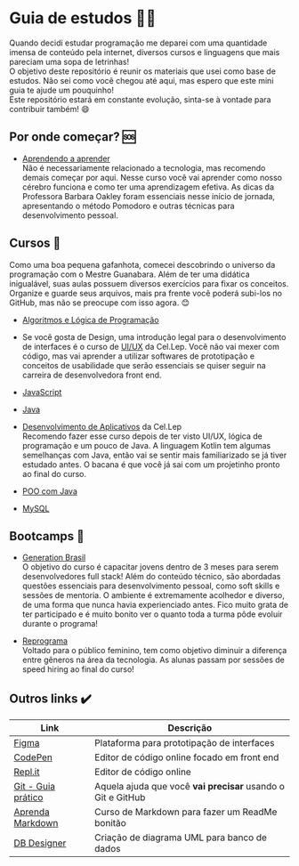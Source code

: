 # Guia de estudos :woman_technologist:

Quando decidi estudar programação me deparei com uma quantidade imensa de conteúdo pela internet, diversos cursos e linguagens que mais pareciam uma sopa de letrinhas!  
O objetivo deste repositório é reunir os materiais que usei como base de estudos. Não sei como você chegou até aqui, mas espero que este mini guia te ajude um pouquinho!  
Este repositório estará em constante evolução, sinta-se à vontade para contribuir também! :smile:

## Por onde começar? :sos:

- [Aprendendo a aprender](https://www.coursera.org/learn/aprender)  
Não é necessariamente relacionado a tecnologia, mas recomendo demais começar por aqui. Nesse curso você vai aprender como nosso cérebro funciona e como ter uma aprendizagem efetiva. As dicas da Professora Barbara Oakley foram essenciais nesse início de jornada, apresentando o método Pomodoro e outras técnicas para desenvolvimento pessoal.

## Cursos :pushpin:

Como uma boa pequena gafanhota, comecei descobrindo o universo da programação com o Mestre Guanabara. Além de ter uma didática inigualável, suas aulas possuem diversos exercícios para fixar os conceitos. Organize e guarde seus arquivos, mais pra frente você poderá subi-los no GitHub, mas não se preocupe com isso agora. :blush:

- [Algoritmos e Lógica de Programação](https://www.youtube.com/playlist?list=PLHz_AreHm4dmSj0MHol_aoNYCSGFqvfXV)

- Se você gosta de Design, uma introdução legal para o desenvolvimento de interfaces é o curso de [UI/UX](http://br.cellep.com/estacaohack/) da Cel.Lep. Você não vai mexer com código, mas vai aprender a utilizar softwares de prototipação e conceitos de usabilidade que serão essenciais se quiser seguir na carreira de desenvolvedora front end.

- [JavaScript](https://www.youtube.com/playlist?list=PLHz_AreHm4dlsK3Nr9GVvXCbpQyHQl1o1)

- [Java](https://www.youtube.com/playlist?list=PLHz_AreHm4dkI2ZdjTwZA4mPMxWTfNSpR)

- [Desenvolvimento de Aplicativos](http://br.cellep.com/estacaohack/) da Cel.Lep  
Recomendo fazer esse curso depois de ter visto UI/UX, lógica de programação e um pouco de Java. A linguagem Kotlin tem algumas semelhanças com Java, então vai se sentir mais familiarizado se já tiver estudado antes.  O bacana é que você já sai com um projetinho pronto ao final do curso.

- [POO com Java](https://www.youtube.com/playlist?list=PLHz_AreHm4dkqe2aR0tQK74m8SFe-aGsY)

- [MySQL](https://www.youtube.com/playlist?list=PLHz_AreHm4dkBs-795Dsgvau_ekxg8g1r)

## Bootcamps :rocket:

- [Generation Brasil](https://brazil.generation.org/)  
O objetivo do curso é capacitar jovens dentro de 3 meses para serem desenvolvedores full stack! Além do conteúdo técnico, são abordadas questões essenciais para desenvolvimento pessoal, como soft skills e sessões de mentoria. O ambiente é extremamente acolhedor e diverso, de uma forma que nunca havia experienciado antes. Fico muito grata de ter participado e é muito bonito ver o quanto toda a turma pôde evoluir durante o programa!

- [Reprograma](https://reprograma.com.br/)  
Voltado para o público feminino, tem como objetivo diminuir a diferença entre gêneros na área da tecnologia. As alunas passam por sessões de speed hiring ao final do curso!

## Outros links :heavy_check_mark:

| Link | Descrição
|------|----------
| [Figma](https://www.figma.com/) | Plataforma para prototipação de interfaces
| [CodePen](https://codepen.io/) | Editor de código online focado em front end
| [Repl.it](https://repl.it/) | Editor de código online
| [Git - Guia prático](https://rogerdudler.github.io/git-guide/index.pt_BR.html) | Aquela ajuda que você **vai precisar** usando o Git e GitHub
| [Aprenda Markdown](https://www.udemy.com/course/aprenda-markdown/) | Curso de Markdown para fazer um ReadMe bonitão
| [DB Designer](https://www.dbdesigner.net/) | Criação de diagrama UML para banco de dados
